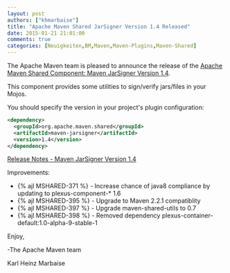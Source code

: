 ```yaml
---
layout: post
authors: ["khmarbaise"]
title: "Apache Maven Shared JarSigner Version 1.4 Released"
date: 2015-01-21 21:01:00
comments: true
categories: [Neuigkeiten,BM,Maven,Maven-Plugins,Maven-Shared]
---
```

The Apache Maven team is pleased to announce the release of the 
[Apache Maven Shared Component: Maven JarSigner Version 1.4](http://maven.apache.org/shared/maven-jarsigner/).

This component provides some utilities to sign/verify jars/files in your Mojos.

You should specify the version in your project's plugin configuration:

``` xml
<dependency>
  <groupId>org.apache.maven.shared</groupId>
  <artifactId>maven-jarsigner</artifactId>
  <version>1.4</version>
</dependency>
```

<!-- more -->

[Release Notes - Maven JarSigner Version 1.4](https://issues.apache.org/jira/secure/ReleaseNote.jspa?projectId=12317528&version=12330855)

Improvements:

 * {% ajl MSHARED-371 %} - Increase chance of java8 compliance by updating to plexus-component-* 1.6
 * {% ajl MSHARED-395 %} - Upgrade to Maven 2.2.1 compatiblity
 * {% ajl MSHARED-397 %} - Upgrade maven-shared-utils to 0.7
 * {% ajl MSHARED-398 %} - Removed dependency plexus-container-default:1.0-alpha-9-stable-1

Enjoy,

-The Apache Maven team

Karl Heinz Marbaise
